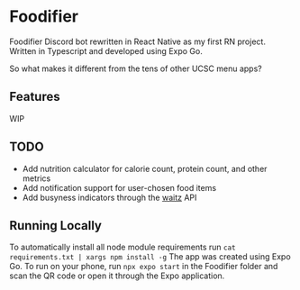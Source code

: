 # Foodifier

Foodifier Discord bot rewritten in React Native as my first RN project. Written in Typescript and developed using Expo Go.


So what makes it different from the tens of other UCSC menu apps?
## Features
WIP

## TODO

* Add nutrition calculator for calorie count, protein count, and other metrics
* Add notification support for user-chosen food items
* Add busyness indicators through the [waitz](https://waitz.io/ucsc) API

## Running Locally

To automatically install all node module requirements run `cat requirements.txt | xargs npm install -g` 
The app was created using Expo Go.
To run on your phone, run `npx expo start` in the Foodifier folder and scan the QR code or open it through the Expo application.